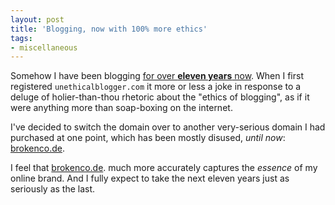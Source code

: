 ```yaml
---
layout: post
title: 'Blogging, now with 100% more ethics'
tags:
- miscellaneous
---
```


Somehow I have been blogging [for over **eleven years**
now](/2007/01/03/new-blogthing.html). When I first registered
`unethicalblogger.com` it more or less a joke in response to a deluge of
holier-than-thou rhetoric about the "ethics of blogging", as if it were anything
more than soap-boxing on the internet.

I've decided to switch the domain over to another very-serious domain I had
purchased at one point, which has been mostly disused, _until now_:
[brokenco.de](https://brokenco.de/).

I feel that [brokenco.de](https://brokenco.de/).  much more accurately captures
the _essence_ of my online brand. And I fully expect to take the next eleven
years just as seriously as the last.
